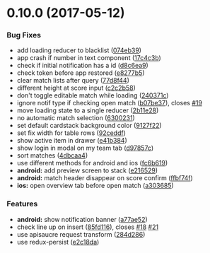 <a name="0.10.0"></a>
# 0.10.0 (2017-05-12)


### Bug Fixes

* add loading reducer to blacklist ([074eb39](https://github.com/arnef/ligatool-hamburg/commit/074eb39))
* app crash if number in text component ([17c4c3b](https://github.com/arnef/ligatool-hamburg/commit/17c4c3b))
* check if initial notification has a id ([d8c6ea9](https://github.com/arnef/ligatool-hamburg/commit/d8c6ea9))
* check token before app restored ([e8277b5](https://github.com/arnef/ligatool-hamburg/commit/e8277b5))
* clear match lists after query ([77d8f44](https://github.com/arnef/ligatool-hamburg/commit/77d8f44))
* different height at score input ([c2c2b58](https://github.com/arnef/ligatool-hamburg/commit/c2c2b58))
* don't toggle editable match while loading ([240371c](https://github.com/arnef/ligatool-hamburg/commit/240371c))
* ignore notif type if checking open match ([b07be37](https://github.com/arnef/ligatool-hamburg/commit/b07be37)), closes [#19](https://github.com/arnef/ligatool-hamburg/issues/19)
* move loading state to a single reducer ([2b11e28](https://github.com/arnef/ligatool-hamburg/commit/2b11e28))
* no automatic match selection ([6300231](https://github.com/arnef/ligatool-hamburg/commit/6300231))
* set default cardstack background color ([9127f22](https://github.com/arnef/ligatool-hamburg/commit/9127f22))
* set fix width for table rows ([92ceddf](https://github.com/arnef/ligatool-hamburg/commit/92ceddf))
* show active item in drawer ([e41b384](https://github.com/arnef/ligatool-hamburg/commit/e41b384))
* show login in modal on my team tab ([d97857c](https://github.com/arnef/ligatool-hamburg/commit/d97857c))
* sort matches ([4dbcaa4](https://github.com/arnef/ligatool-hamburg/commit/4dbcaa4))
* use different methods for android and ios ([fc6b619](https://github.com/arnef/ligatool-hamburg/commit/fc6b619))
* **android:** add preview screen to stack ([e216529](https://github.com/arnef/ligatool-hamburg/commit/e216529))
* **android:** match header disappear on score confirm ([ffbf74f](https://github.com/arnef/ligatool-hamburg/commit/ffbf74f))
* **ios:** open overview tab before open match ([a303685](https://github.com/arnef/ligatool-hamburg/commit/a303685))


### Features

* **android:** show notification banner ([a77ae52](https://github.com/arnef/ligatool-hamburg/commit/a77ae52))
* check line up on insert ([85fd116](https://github.com/arnef/ligatool-hamburg/commit/85fd116)), closes [#18](https://github.com/arnef/ligatool-hamburg/issues/18) [#21](https://github.com/arnef/ligatool-hamburg/issues/21)
* use apisaucre request transform ([284d286](https://github.com/arnef/ligatool-hamburg/commit/284d286))
* use redux-persist ([e2c18da](https://github.com/arnef/ligatool-hamburg/commit/e2c18da))
